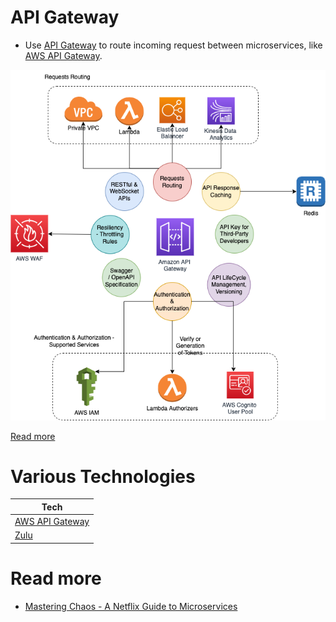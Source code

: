 # API Gateway
- Use [API Gateway](https://microservices.io/patterns/apigateway.html) to route incoming request between microservices, like [AWS API Gateway](../../2_AWS/1_NetworkingAndContentDelivery/2_ApplicationNetworking/AmazonAPIGateway/Readme.md).

![](../../2_AWS/1_NetworkingAndContentDelivery/2_ApplicationNetworking/AmazonAPIGateway/assets/AmazonAPIGateway_Features.drawio.png)

[Read more](https://www.youtube.com/watch?v=6ULyxuHKxg8)

# Various Technologies

| Tech                                                                                                                     |
|--------------------------------------------------------------------------------------------------------------------------|
| [AWS API Gateway](../../2_AWS/1_NetworkingAndContentDelivery/2_ApplicationNetworking/AmazonAPIGateway/Readme.md) |
| [Zulu](ZuluAPIGateway.md)                                                                                                |

# Read more
- [Mastering Chaos - A Netflix Guide to Microservices](https://www.youtube.com/watch?v=CZ3wIuvmHeM)
